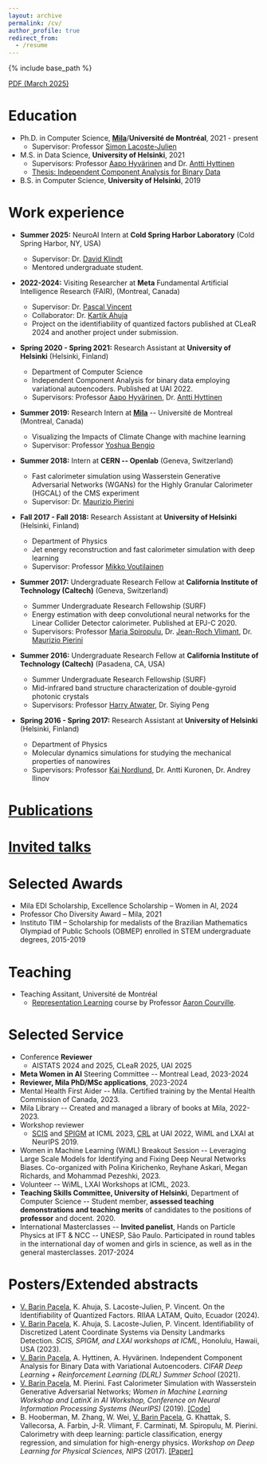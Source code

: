```yaml
---
layout: archive
permalink: /cv/
author_profile: true
redirect_from:
  - /resume
---
```


{% include base_path %}

[PDF (March 2025)](https://vitoriapacela.github.io/files/CV.pdf)

Education
======
* Ph.D. in Computer Science, **[Mila](https://mila.quebec/en/)**/**Université de Montréal**, 2021 - present
  * Supervisor: Professor [Simon Lacoste-Julien](http://www.iro.umontreal.ca/~slacoste/) 
* M.S. in Data Science, **University of Helsinki**, 2021
  * Supervisors: Professor [Aapo Hyvärinen](https://www.cs.helsinki.fi/u/ahyvarin/) and Dr. [Antti Hyttinen](https://www.cs.helsinki.fi/u/ajhyttin/)
  * [Thesis: Independent Component Analysis for Binary Data](https://helda.helsinki.fi/handle/10138/332599)
* B.S. in Computer Science, **University of Helsinki**, 2019

Work experience
======
* **Summer 2025:** NeuroAI Intern at **Cold Spring Harbor Laboratory** (Cold Spring Harbor, NY, USA)
  - Supervisor: Dr. [David Klindt](https://www.cshl.edu/research/faculty-staff/david-klindt/)
  - Mentored undergraduate student.

* **2022-2024:** Visiting Researcher at **Meta** Fundamental Artificial Intelligence Research (FAIR), (Montreal, Canada)
  - Supervisor: Dr. [Pascal Vincent](https://ai.facebook.com/people/pascal-vincent/)
  - Collaborator: Dr. [Kartik Ahuja](https://ahujak.github.io/index.html)
  - Project on the identifiability of quantized factors published at CLeaR 2024 and another project under submission.

* **Spring 2020 - Spring 2021:** Research Assistant at **University of Helsinki** (Helsinki, Finland)
  * Department of Computer Science
  * Independent Component Analysis for binary data employing variational autoencoders. Published at UAI 2022.
  * Supervisors: Professor [Aapo Hyvärinen](https://www.cs.helsinki.fi/u/ahyvarin/), Dr. [Antti Hyttinen](https://www.cs.helsinki.fi/u/ajhyttin/)

* **Summer 2019:** Research Intern at **[Mila](https://mila.quebec/en/)** -- Université de Montreal (Montreal, Canada)
  * Visualizing the Impacts of Climate Change with machine learning
  * Supervisor: Professor [Yoshua Bengio](https://yoshuabengio.org/)
  
* **Summer 2018:** Intern at **CERN -- Openlab** (Geneva, Switzerland)
  * Fast calorimeter simulation using Wasserstein Generative Adversarial Networks (WGANs) for the Highly Granular Calorimeter (HGCAL) of the CMS experiment
  * Supervisor: Dr. [Maurizio Pierini](https://inspirehep.net/authors/1021028)
  
* **Fall 2017 - Fall 2018:** Research Assistant at **University of Helsinki** (Helsinki, Finland)
  * Department of Physics
  * Jet energy reconstruction and fast calorimeter simulation with deep learning
  * Supervisor: Professor [Mikko Voutilainen](https://researchportal.helsinki.fi/en/persons/mikko-voutilainen)
  
* **Summer 2017:** Undergraduate Research Fellow at **California Institute of Technology (Caltech)** (Geneva, Switzerland)
  * Summer Undergraduate Research Fellowship (SURF)
  * Energy estimation with deep convolutional neural networks for the Linear Collider Detector calorimeter. Published at EPJ-C 2020.
  * Supervisors: Professor [Maria Spiropulu](https://pma.caltech.edu/people/maria-spiropulu), Dr. [Jean-Roch Vlimant](https://inspirehep.net/authors/1023557), Dr. [Maurizio Pierini](https://inspirehep.net/authors/1021028)  
  
* **Summer 2016:** Undergraduate Research Fellow at **California Institute of Technology (Caltech)** (Pasadena, CA, USA)
  * Summer Undergraduate Research Fellowship (SURF)
  * Mid-infrared band structure characterization of double-gyroid photonic crystals
  * Supervisors: Professor [Harry Atwater](https://daedalus.caltech.edu/team-member/harry-atwater/), Dr. Siying Peng
  
* **Spring 2016 - Spring 2017:** Research Assistant at **University of Helsinki** (Helsinki, Finland)
  * Department of Physics
  * Molecular dynamics simulations for studying the mechanical properties of nanowires
  * Supervisors: Professor [Kai Nordlund](https://www.mv.helsinki.fi/home/knordlun/), Dr. Antti Kuronen, Dr. Andrey Ilinov

[Publications](https://vitoriapacela.github.io/publications/)
======

[Invited talks](https://vitoriapacela.github.io/talks/)
======

Selected Awards
======
* Mila EDI Scholarship, Excellence Scholarship – Women in AI, 2024
* Professor Cho Diversity Award – Mila, 2021
* Instituto TIM – Scholarship for medalists of the Brazilian Mathematics Olympiad of Public Schools (OBMEP) enrolled in STEM undergraduate degrees, 2015-2019

Teaching
======
* Teaching Assitant, Université de Montréal 
  - [Representation Learning](https://sites.google.com/view/ift6135b-h2025/course-description) course by Professor [Aaron Courville](https://mila.quebec/en/directory/aaron-courville).

Selected Service
======
* Conference **Reviewer**
  - AISTATS 2024 and 2025, CLeaR 2025, UAI 2025
* **Meta Women in AI** Steering Committee -- Montreal Lead, 2023-2024
* **Reviewer, Mila PhD/MSc applications**, 2023-2024
* Mental Health First Aider -- Mila. Certified training by the Mental Health Commission of Canada, 2023.
* Mila Library -- Created and managed a library of books at Mila, 2022-2023.
* Workshop reviewer
  - [SCIS](https://sites.google.com/view/scis-workshop-23/home?authuser=0) and [SPIGM](https://spigmworkshop.github.io/) at ICML 2023, [CRL](https://crl-uai-2022.github.io/) at UAI 2022, WiML and LXAI at NeurIPS 2019.
* Women in Machine Learning (WiML) Breakout Session -- Leveraging Large Scale Models for Identifying and Fixing Deep Neural Networks Biases. Co-organized with Polina Kirichenko, Reyhane Askari, Megan Richards, and Mohammad Pezeshki, 2023.
* Volunteer -- WiML, LXAI Workshops at ICML, 2023.
* **Teaching Skills Committee, University of Helsinki**, Department of Computer Science -- Student member, **assessed teaching demonstrations and teaching merits** of candidates to the positions of **professor** and docent. 2020.
* International Masterclasses -- **Invited panelist**, Hands on Particle Physics at IFT & NCC -- UNESP, São Paulo. Participated in round tables in the international day of women and girls in science, as well as in the general masterclasses. 2017-2024


Posters/Extended abstracts
======
* <u>V. Barin Pacela</u>, K. Ahuja, S. Lacoste-Julien, P. Vincent. On the Identifiability of Quantized Factors. RIIAA LATAM, Quito, Ecuador (2024).
* <u>V. Barin Pacela</u>, K. Ahuja, S. Lacoste-Julien, P. Vincent. Identifiability of Discretized Latent Coordinate Systems via Density Landmarks Detection. *SCIS, SPIGM, and LXAI workshops at ICML*, Honolulu, Hawaii, USA (2023).
* <u>V. Barin Pacela</u>, A. Hyttinen, A. Hyvärinen. Independent Component Analysis for Binary Data with Variational Autoencoders. <i>CIFAR Deep Learning + Reinforcement Learning (DLRL) Summer School</i> (2021).
* <u>V. Barin Pacela</u>, M. Pierini. Fast Calorimeter Simulation with Wasserstein Generative Adversarial Networks; <i>Women in Machine Learning Workshop and LatinX in AI Workshop, Conference on Neural Information Processing Systems (NeurIPS)</i> (2019). [[Code]](https://github.com/vitoriapacela/hgcal_wgan)
* B. Hooberman, M. Zhang, W. Wei, <u>V. Barin Pacela</u>, G. Khattak, S. Vallecorsa, A. Farbin, J-R. Vlimant, F. Carminati, M. Spiropulu, M. Pierini. Calorimetry with deep learning: particle classification, energy regression, and simulation for high-energy physics. <i>Workshop on Deep Learning for Physical Sciences, NIPS</i> (2017). [[Paper]](https://dl4physicalsciences.github.io/files/nips_dlps_2017_15.pdf)
  

